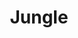---
layout: network
title: Jungle
permalink: /blockchain/antelope-framework/jungle/
lang: en
page_id: antelope-framework-jungle
breadcrumbs-title: Jungle
create-account: Create account
create-account-link: https://monitor4.jungletestnet.io/#account
detail-description: This is a testnet for the EOS blockchain that allows developers to experiment and test new features and dApps before launching them on the EOS mainnet.
---